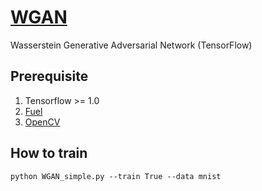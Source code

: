 # [WGAN](https://arxiv.org/abs/1701.07875)
Wasserstein Generative Adversarial Network (TensorFlow)

## Prerequisite
1. Tensorflow >= 1.0
2. [Fuel](https://github.com/mila-udem/fuel)
3. [OpenCV](http://opencv.org)

## How to train
```
python WGAN_simple.py --train True --data mnist
```
